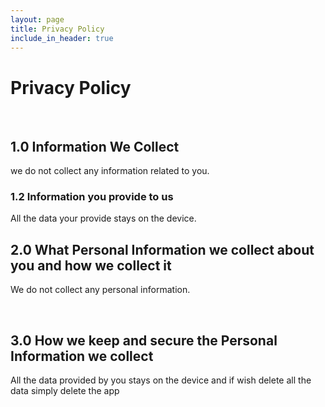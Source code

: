 ```yaml
---
layout: page
title: Privacy Policy
include_in_header: true
---
```


# Privacy Policy
<br>

## 1.0 Information We Collect
we do not collect any information related to you.


### 1.2 Information you provide to us 
All the data your provide stays on the device.
<br>

## 2.0 What Personal Information we collect about you and how we collect it
We do not collect any personal information.

<br>

## 3.0 How we keep and secure the Personal Information we collect
All the data provided by you stays on the device and if wish delete all the data simply delete the app